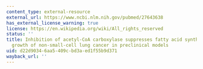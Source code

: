 ```yaml
---
content_type: external-resource
external_url: https://www.ncbi.nlm.nih.gov/pubmed/27643638
has_external_license_warning: true
license: https://en.wikipedia.org/wiki/All_rights_reserved
status: ''
title: Inhibition of acetyl-CoA carboxylase suppresses fatty acid synthesis and tumor
  growth of non-small-cell lung cancer in preclinical models
uid: d22d9034-6aa5-409c-bd3a-ed1f55b9d371
wayback_url: ''
---
```

